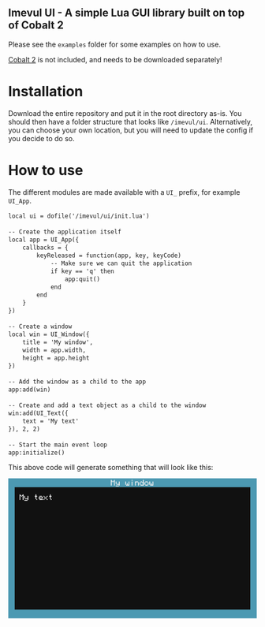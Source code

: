 ## Imevul UI - A simple Lua GUI library built on top of Cobalt 2

Please see the `examples` folder for some examples on how to use.

[Cobalt 2](https://github.com/ebernerd/cobalt-2) is not included, and needs to be downloaded separately!

# Installation

Download the entire repository and put it in the root directory as-is. You should then have a folder structure that looks like `/imevul/ui`.
Alternatively, you can choose your own location, but you will need to update the config if you decide to do so.

# How to use

The different modules are made available with a `UI_` prefix, for example `UI_App`.

```
local ui = dofile('/imevul/ui/init.lua')

-- Create the application itself
local app = UI_App({
	callbacks = {
		keyReleased = function(app, key, keyCode)
			-- Make sure we can quit the application
			if key == 'q' then
				app:quit()
			end
		end
	}
})

-- Create a window
local win = UI_Window({
	title = 'My window',
	width = app.width,
	height = app.height
})

-- Add the window as a child to the app
app:add(win)

-- Create and add a text object as a child to the window
win:add(UI_Text({
	text = 'My text'
}), 2, 2)

-- Start the main event loop
app:initialize()
```

This above code will generate something that will look like this:

![img.png](img.png)
